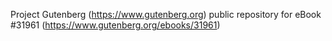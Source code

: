 Project Gutenberg (https://www.gutenberg.org) public repository for eBook #31961 (https://www.gutenberg.org/ebooks/31961)
